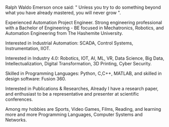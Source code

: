 Ralph Waldo Emerson once said: " Unless you try to do something beyond what you have already mastered, you will never grow ".

Experienced Automation Project Engineer. Strong engineering professional with a Bachelor of Engineering - BE focused in Mechatronics, Robotics, and Automation Engineering from The Hashemite University.

Interested in Industrial Automation: SCADA, Control Systems, Instrumentation, IIOT.

Interested in Industry 4.0: Robotics, IOT, AI, ML, VR, Data Science, Big Data, Intellectualization, Digital Transformation, 3D Printing, Cyber Security.

Skilled in Programming Languages: Python, C,C++, MATLAB, and skilled in design software: Fusion 360.

Interested in Publications & Researches, Already I have a research paper, and enthusiast to be a representative and presenter at scientific conferences.

Among my hobbies are Sports, Video Games, Films, Reading, and learning more and more Programming Languages, Computer Systems and Networks.
